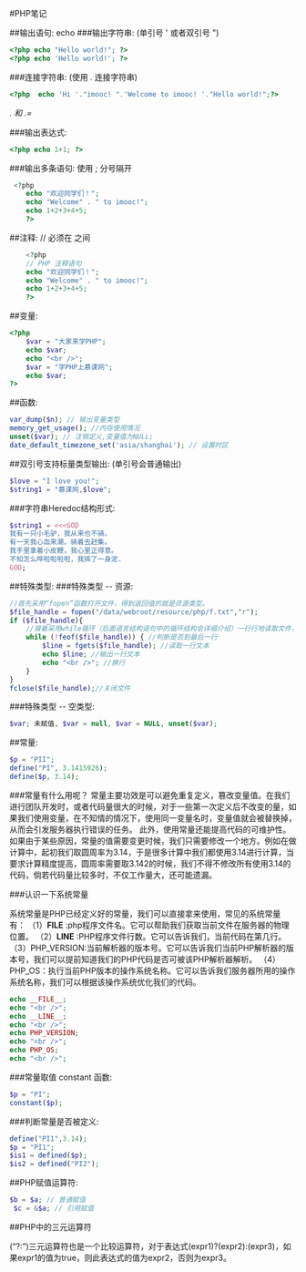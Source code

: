 #PHP笔记

##输出语句: echo
###输出字符串: (单引号 ' 或者双引号 ")
```php
<?php echo "Hello world!"; ?>
<?php echo 'Hello world!'; ?>
```
###连接字符串: (使用 . 连接字符串)
 ```php
 <?php  echo 'Hi '."imooc! ".'Welcome to imooc! '."Hello world!";?>
 ```
*. 和 .=*

###输出表达式: 
```php
<?php echo 1+1; ?>
```
###输出多条语句: 使用 ; 分号隔开
```php
 <?php 
    echo "欢迎同学们！";
    echo "Welcome" . " to imooc!";
    echo 1+2+3+4+5;
    ?>
```
##注释: // 必须在 <?php ?> 之间
```php   
    <?php 
    // PHP 注释语句
    echo "欢迎同学们！";
    echo "Welcome" . " to imooc!";
    echo 1+2+3+4+5;
    ?>
```
##变量:
```php
<?php
    $var = "大家来学PHP";
    echo $var;
    echo "<br />";
    $var = "学PHP上慕课网";
    echo $var;
?>
```
##函数: 
```php
var_dump($n); // 输出变量类型
memory_get_usage(); //内存使用情况
unset($var); // 注销定义,变量值为NULL;
date_default_timezone_set('asia/shanghai'); // 设置时区
```
##双引号支持标量类型输出: (单引号会普通输出)
```php
$love = "I love you!"; 
$string1 = "慕课网,$love";
```
###字符串Heredoc结构形式: 
```php
$string1 = <<<GOD
我有一只小毛驴，我从来也不骑。
有一天我心血来潮，骑着去赶集。
我手里拿着小皮鞭，我心里正得意。
不知怎么哗啦啦啦啦，我摔了一身泥.
GOD;
```
##特殊类型: 
###特殊类型 -- 资源: 
```php
//首先采用“fopen”函数打开文件，得到返回值的就是资源类型。
$file_handle = fopen("/data/webroot/resource/php/f.txt","r");
if ($file_handle){
    //接着采用while循环（后面语言结构语句中的循环结构会详细介绍）一行行地读取文件，然后输出每行的文字
    while (!feof($file_handle)) { //判断是否到最后一行
        $line = fgets($file_handle); //读取一行文本
        echo $line; //输出一行文本
        echo "<br />"; //换行
    }
}
fclose($file_handle);//关闭文件
```
###特殊类型 -- 空类型: 
```php
$var; 未赋值, $var = null, $var = NULL, unset($var);
```
##常量: 
```php
$p = "PII";
define("PI", 3.1415926);
define($p, 3.14);
```
###常量有什么用呢？
常量主要功效是可以避免重复定义，篡改变量值。在我们进行团队开发时，或者代码量很大的时候，对于一些第一次定义后不改变的量，如果我们使用变量，在不知情的情况下，使用同一变量名时，变量值就会被替换掉，从而会引发服务器执行错误的任务。
此外，使用常量还能提高代码的可维护性。如果由于某些原因，常量的值需要变更时候，我们只需要修改一个地方。例如在做计算中，起初我们取圆周率为3.14，于是很多计算中我们都使用3.14进行计算，当要求计算精度提高，圆周率需要取3.142的时候，我们不得不修改所有使用3.14的代码，倘若代码量比较多时，不仅工作量大，还可能遗漏。

###认识一下系统常量

系统常量是PHP已经定义好的常量，我们可以直接拿来使用，常见的系统常量有：
（1）__FILE__ :php程序文件名。它可以帮助我们获取当前文件在服务器的物理位置。
（2）__LINE__ :PHP程序文件行数。它可以告诉我们，当前代码在第几行。
（3）PHP_VERSION:当前解析器的版本号。它可以告诉我们当前PHP解析器的版本号，我们可以提前知道我们的PHP代码是否可被该PHP解析器解析。
（4）PHP_OS：执行当前PHP版本的操作系统名称。它可以告诉我们服务器所用的操作系统名称，我们可以根据该操作系统优化我们的代码。
```php
echo __FILE__;
echo "<br />";
echo __LINE__;
echo "<br />";
echo PHP_VERSION;
echo "<br />";
echo PHP_OS;
echo "<br />";
```
###常量取值 constant 函数:
```php
$p = "PI";
constant($p);
```
###判断常量是否被定义:
```php
define("PI1",3.14);
$p = "PI1";
$is1 = defined($p);
$is2 = defined("PI2");
```
##PHP赋值运算符:
```php
$b = $a; // 普通赋值
 $c = &$a; // 引用赋值
```
##PHP中的三元运算符

(“?:”)三元运算符也是一个比较运算符，对于表达式(expr1)?(expr2):(expr3)，如果expr1的值为true，则此表达式的值为expr2，否则为expr3。








